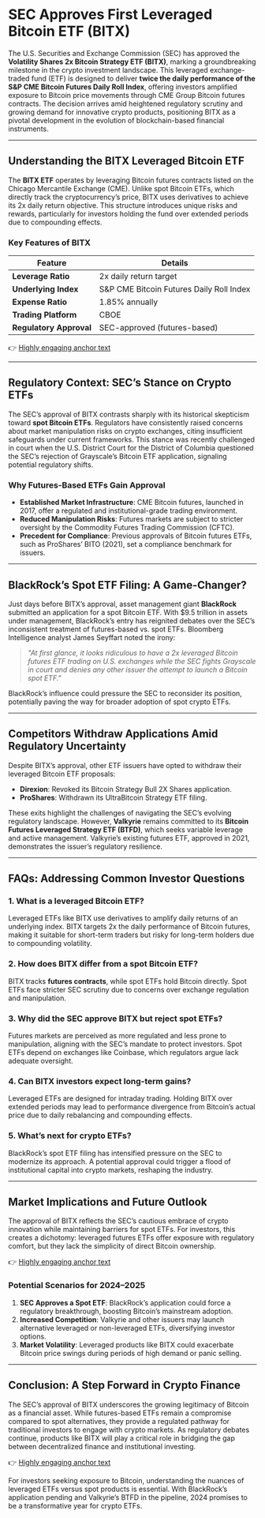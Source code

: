 # SEC Approves First Leveraged Bitcoin ETF (BITX)  

The U.S. Securities and Exchange Commission (SEC) has approved the **Volatility Shares 2x Bitcoin Strategy ETF (BITX)**, marking a groundbreaking milestone in the crypto investment landscape. This leveraged exchange-traded fund (ETF) is designed to deliver **twice the daily performance of the S&P CME Bitcoin Futures Daily Roll Index**, offering investors amplified exposure to Bitcoin price movements through CME Group Bitcoin futures contracts. The decision arrives amid heightened regulatory scrutiny and growing demand for innovative crypto products, positioning BITX as a pivotal development in the evolution of blockchain-based financial instruments.  

---

## Understanding the BITX Leveraged Bitcoin ETF  

The **BITX ETF** operates by leveraging Bitcoin futures contracts listed on the Chicago Mercantile Exchange (CME). Unlike spot Bitcoin ETFs, which directly track the cryptocurrency’s price, BITX uses derivatives to achieve its 2x daily return objective. This structure introduces unique risks and rewards, particularly for investors holding the fund over extended periods due to compounding effects.  

### Key Features of BITX  
| Feature                | Details                          |  
|-------------------------|----------------------------------|  
| **Leverage Ratio**      | 2x daily return target           |  
| **Underlying Index**    | S&P CME Bitcoin Futures Daily Roll Index |  
| **Expense Ratio**       | 1.85% annually                   |  
| **Trading Platform**    | CBOE                              |  
| **Regulatory Approval** | SEC-approved (futures-based)     |  

👉 [Highly engaging anchor text](https://bit.ly/okx-bonus)  

---

## Regulatory Context: SEC’s Stance on Crypto ETFs  

The SEC’s approval of BITX contrasts sharply with its historical skepticism toward **spot Bitcoin ETFs**. Regulators have consistently raised concerns about market manipulation risks on crypto exchanges, citing insufficient safeguards under current frameworks. This stance was recently challenged in court when the U.S. District Court for the District of Columbia questioned the SEC’s rejection of Grayscale’s Bitcoin ETF application, signaling potential regulatory shifts.  

### Why Futures-Based ETFs Gain Approval  
- **Established Market Infrastructure**: CME Bitcoin futures, launched in 2017, offer a regulated and institutional-grade trading environment.  
- **Reduced Manipulation Risks**: Futures markets are subject to stricter oversight by the Commodity Futures Trading Commission (CFTC).  
- **Precedent for Compliance**: Previous approvals of Bitcoin futures ETFs, such as ProShares’ BITO (2021), set a compliance benchmark for issuers.  

---

## BlackRock’s Spot ETF Filing: A Game-Changer?  

Just days before BITX’s approval, asset management giant **BlackRock** submitted an application for a spot Bitcoin ETF. With $9.5 trillion in assets under management, BlackRock’s entry has reignited debates over the SEC’s inconsistent treatment of futures-based vs. spot ETFs. Bloomberg Intelligence analyst James Seyffart noted the irony:  

> _"At first glance, it looks ridiculous to have a 2x leveraged Bitcoin futures ETF trading on U.S. exchanges while the SEC fights Grayscale in court and denies any other issuer the attempt to launch a Bitcoin spot ETF."_  

BlackRock’s influence could pressure the SEC to reconsider its position, potentially paving the way for broader adoption of spot crypto ETFs.  

---

## Competitors Withdraw Applications Amid Regulatory Uncertainty  

Despite BITX’s approval, other ETF issuers have opted to withdraw their leveraged Bitcoin ETF proposals:  
- **Direxion**: Revoked its Bitcoin Strategy Bull 2X Shares application.  
- **ProShares**: Withdrawn its UltraBitcoin Strategy ETF filing.  

These exits highlight the challenges of navigating the SEC’s evolving regulatory landscape. However, **Valkyrie** remains committed to its **Bitcoin Futures Leveraged Strategy ETF (BTFD)**, which seeks variable leverage and active management. Valkyrie’s existing futures ETF, approved in 2021, demonstrates the issuer’s regulatory resilience.  

---

## FAQs: Addressing Common Investor Questions  

### 1. What is a leveraged Bitcoin ETF?  
Leveraged ETFs like BITX use derivatives to amplify daily returns of an underlying index. BITX targets 2x the daily performance of Bitcoin futures, making it suitable for short-term traders but risky for long-term holders due to compounding volatility.  

### 2. How does BITX differ from a spot Bitcoin ETF?  
BITX tracks **futures contracts**, while spot ETFs hold Bitcoin directly. Spot ETFs face stricter SEC scrutiny due to concerns over exchange regulation and manipulation.  

### 3. Why did the SEC approve BITX but reject spot ETFs?  
Futures markets are perceived as more regulated and less prone to manipulation, aligning with the SEC’s mandate to protect investors. Spot ETFs depend on exchanges like Coinbase, which regulators argue lack adequate oversight.  

### 4. Can BITX investors expect long-term gains?  
Leveraged ETFs are designed for intraday trading. Holding BITX over extended periods may lead to performance divergence from Bitcoin’s actual price due to daily rebalancing and compounding effects.  

### 5. What’s next for crypto ETFs?  
BlackRock’s spot ETF filing has intensified pressure on the SEC to modernize its approach. A potential approval could trigger a flood of institutional capital into crypto markets, reshaping the industry.  

---

## Market Implications and Future Outlook  

The approval of BITX reflects the SEC’s cautious embrace of crypto innovation while maintaining barriers for spot ETFs. For investors, this creates a dichotomy: leveraged futures ETFs offer exposure with regulatory comfort, but they lack the simplicity of direct Bitcoin ownership.  

👉 [Highly engaging anchor text](https://bit.ly/okx-bonus)  

### Potential Scenarios for 2024–2025  
1. **SEC Approves a Spot ETF**: BlackRock’s application could force a regulatory breakthrough, boosting Bitcoin’s mainstream adoption.  
2. **Increased Competition**: Valkyrie and other issuers may launch alternative leveraged or non-leveraged ETFs, diversifying investor options.  
3. **Market Volatility**: Leveraged products like BITX could exacerbate Bitcoin price swings during periods of high demand or panic selling.  

---

## Conclusion: A Step Forward in Crypto Finance  

The SEC’s approval of BITX underscores the growing legitimacy of Bitcoin as a financial asset. While futures-based ETFs remain a compromise compared to spot alternatives, they provide a regulated pathway for traditional investors to engage with crypto markets. As regulatory debates continue, products like BITX will play a critical role in bridging the gap between decentralized finance and institutional investing.  

👉 [Highly engaging anchor text](https://bit.ly/okx-bonus)  

For investors seeking exposure to Bitcoin, understanding the nuances of leveraged ETFs versus spot products is essential. With BlackRock’s application pending and Valkyrie’s BTFD in the pipeline, 2024 promises to be a transformative year for crypto ETFs.